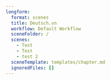 ```yaml
---
longform:
  format: scenes
  title: Deutsch.vn
  workflow: Default Workflow
  sceneFolder: /
  scenes:
    - Test
    - Test
    - test 2
  sceneTemplate: templates/chapter.md
  ignoredFiles: []
---
```

